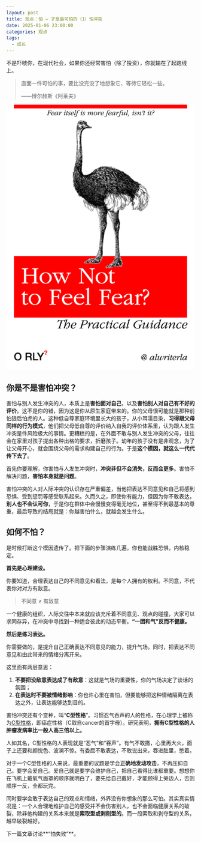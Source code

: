 ```yaml
---
layout: post
title: 观点：怕 — 才是最可怕的（1）怕冲突
date: 2025-01-06 23:00:00
categories: 观点
tags:
  - 成长
---
```


不是吓唬你，在现代社会，如果你还经常害怕（除了投资），你就输在了起跑线上。

> 直面一件可怕的事，要比没完没了地想象它、等待它轻松一些。
>
> ——博尔赫斯《阿莱夫》

![](/assets/article_images/2025-01-06-fear-1/orly-book-cover-fear.png)

## 你是不是害怕冲突？

害怕与别人发生冲突的人，本质上是**害怕面对自己**，以及**害怕别人对自己有不好的评价**。这不是你的错，因为这是你从原生家庭带来的。你的父母很可能就是那种前怕狼后怕虎的人。这种低自尊家庭环境里长大的孩子，从小耳濡目染，**习得跟父母同样的行为模式**，他们把父母低自尊的评价纳入自我的评价体系里，认为跟人发生冲突是件风险极大的事情。更糟糕的是，在外面不敢与别人发生冲突的父母，往往会在家里对孩子提出各种出格的要求，折磨孩子。幼年的孩子没有是非观念，为了让父母开心，就会围绕父母的需求构建自己的行为。于是**这个模因，就这么一代代传下去了**。

首先你要理解，你害怕与人发生冲突时，**冲突非但不会消失，反而会更多**。害怕不解决问题，**害怕本身就是问题**。

害怕冲突的人对人际冲突的认识存在严重偏差，当他把表达不同意见和自己将感到恐惧、受到惩罚等感受联系起来。久而久之，即使你有能力，但因为你不敢表达，**别人也不会认可你**，于是你在群体中会慢慢变得毫无地位，甚至得不到最基本的尊重，最后导致的结局就是：你越害怕什么，就越会发生什么。

## 如何不怕？

是时候打断这个模因遗传了。把下面的步骤演练几遍，你也能战胜恐惧，内核稳定。

**首先是心理建设。**

你要知道，合理表达自己的不同意见和看法，是每个人拥有的权利。不同意，不代表你对对方有敌意。

> 不同意 ≠ 有敌意
>

一个健康的组织，人际交往中本来就应该充斥着不同意见、观点的碰撞，大家可以求同存异，在冲突中寻找到一种适合彼此的动态平衡。**“一团和气”反而不健康。**

**然后是练习表达。**

你需要做的，是提升自己正确表达不同意见的能力，提升气场。同时，把表达不同意见和由此带来的情绪分离开来。

这里面有两层意思：

1. **不要把没敌意表达成了有敌意**：这就是气场的重要性，你的气场决定了谈话的氛围；
2. **在表达时不要被情绪影响**：你也许心里在害怕，但要能够把这种情绪隔离在表达之外，让表达能够达到目的。

害怕冲突还有个变种，叫“**C型性格**”。习惯忍气吞声的人的性格，在心理学上被称为[C型性格](https://baike.baidu.com/item/C%E5%9E%8B%E6%80%A7%E6%A0%BC/3114113)，即癌症性格（C取自cancer的首字母）。研究表明，**拥有C型性格的人肿瘤发病率比一般人高三倍以上。**

人如其名，C型性格的人表现就是“忍气”和“吞声”。有气不敢撒，心里再大火，面子上还要和颜悦色、波澜不惊。有委屈不敢表达，不敢说出来，吞进肚里，憋着。

对于一个C型性格的人来说，最重要的议题是学会**正确地发动攻击**，不再压抑自己。要学会爱自己。爱自己就是要学会维护自己，把自己看得比谁都重要。想想你在飞机上戴氧气面罩的顺序就明白了，要先给自己戴好，才能顾得上旁边人，否则顺序一反，全都玩完。

同时要学会敢于表达自己的观点和情绪，外界没有你想象的那么可怕。其实真实情况是：一个人合理地维护自己的感受并不会伤害别人，也不会面临健康关系的破裂，除非他构建的关系本来就是**索取型或剥削型的**。而一段索取和剥夺型的关系，越早破裂越好。

下一篇文章讨论**“怕失败”**。
